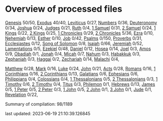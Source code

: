 # Overview of processed files 

[Genesis](01_Ge/) 50/50, [Exodus](02_Ex/) 40/40, [Leviticus](03_Le/) 0/27, [Numbers](04_Nu/) 0/36, [Deuteronomy](05_De/) 0/34, [Joshua](06_Jo/) 0/24, [Judges](07_Ju/) 0/21, [Ruth](08_Ru/) 0/4, [1 Samuel](09_1Sa/) 0/31, [2 Samuel](10_2Sa/) 0/24, [1 Kings](11_1Ki/) 0/22, [2 Kings](12_2Ki/) 0/25, [1 Chronicles](13_1Ch/) 0/29, [2 Chronicles](14_2Ch/) 5/36, [Ezra](15_Ez/) 0/10, [Nehemiah](16_Ne/) 0/13, [Esther](17_Es/) 0/10, [Job](18_Jo/) 0/42, [Psalms](19_Ps/) 0/150, [Proverbs](20_Pr/) 0/31, [Ecclesiastes](21_Ec/) 0/12, [Song of Solomon](22_So/) 0/8, [Isaiah](23_Is/) 0/66, [Jeremiah](24_Je/) 0/52, [Lamentations](25_La/) 0/5, [Ezekiel](26_Ez/) 0/48, [Daniel](27_Da/) 0/12, [Hosea](28_Ho/) 0/14, [Joel](29_Jo/) 0/3, [Amos](30_Am/) 0/9, [Obadiah](31_Ob/) 0/1, [Jonah](32_Jo/) 0/4, [Micah](33_Mi/) 0/7, [Nahum](34_Na/) 0/3, [Habakkuk](35_Ha/) 0/3, [Zephaniah](36_Ze/) 0/3, [Haggai](37_Ha/) 0/2, [Zechariah](38_Ze/) 0/14, [Malachi](39_Ma/) 0/4, 

[Matthew](40_Ma/) 0/28, [Mark](41_Ma/) 0/16, [Luke](42_Lu/) 0/24, [John](43_Jo/) 0/21, [Acts](44_Ac/) 0/28, [Romans](45_Ro/) 0/16, [1 Corinthians](46_1Co/) 0/16, [2 Corinthians](47_2Co/) 0/13, [Galatians](48_Ga/) 0/6, [Ephesians](49_Ep/) 0/6, [Philippians](50_Ph/) 0/4, [Colossians](51_Co/) 0/4, [1 Thessalonians](52_1Th/) 0/5, [2 Thessalonians](53_2Th/) 0/3, [1 Timothy](54_1Ti/) 0/6, [2 Timothy](55_2Ti/) 0/4, [Titus](56_Ti/) 0/3, [Philemon](57_Ph/) 0/1, [Hebrews](58_He/) 0/13, [James](59_Ja/) 0/5, [1 Peter](60_1Pe/) 0/5, [2 Peter](61_2Pe/) 0/3, [1 John](62_1Jo/) 0/5, [2 John](63_2Jo/) 0/1, [3 John](64_3Jo/) 0/1, [Jude](65_Ju/) 0/1, [Revelation](66_Re/) 0/22, 

Summary of compilation: 98/1189


last updated: 2023-06-19 21:10:39.126845